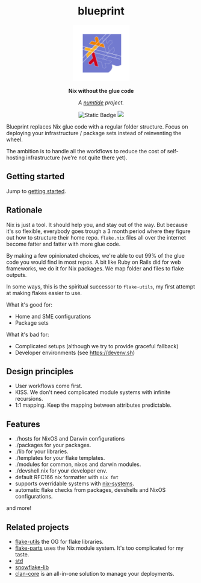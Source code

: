 <div align="center">

# blueprint

<img src="docs/blueprint.svg" height="150"/>

**Nix without the glue code**

*A <a href="https://numtide.com/">numtide</a> project.*

<p>
<img alt="Static Badge" src="https://img.shields.io/badge/Status-experimental-orange">
<a href="https://app.element.io/#/room/#home:numtide.com"><img src="https://img.shields.io/badge/Support-%23numtide-blue"/></a>
</p>

</div>

Blueprint replaces Nix glue code with a regular folder structure. Focus on deploying your infrastructure / package sets instead of reinventing the wheel.

The ambition is to handle all the workflows to reduce the cost of self-hosting infrastructure (we're not quite there yet).

## Getting started

Jump to [getting started](docs/getting-started.md).

## Rationale

Nix is just a tool. It should help you, and stay out of the way. But because
it's so flexible, everybody goes trough a 3 month period where they figure out
how to structure their home repo. `flake.nix` files all over the internet
become fatter and fatter with more glue code.

By making a few opinionated choices, we're able to cut 99% of the glue code
you would find in most repos. A bit like Ruby on Rails did for web frameworks,
we do it for Nix packages. We map folder and files to flake outputs.

In some ways, this is the spiritual successor to `flake-utils`, my first
attempt at making flakes easier to use.

What it's good for:

* Home and SME configurations
* Package sets

What it's bad for:

* Complicated setups (although we try to provide graceful fallback)
* Developer environments (see <https://devenv.sh>)

## Design principles

* User workflows come first.
* KISS. We don't need complicated module systems with infinite recursions.
* 1:1 mapping. Keep the mapping between attributes predictable.

## Features

* ./hosts for NixOS and Darwin configurations
* ./packages for your packages.
* ./lib for your libraries.
* ./templates for your flake templates.
* ./modules for common, nixos and darwin modules.
* ./devshell.nix for your developer env.
* default RFC166 nix formatter with `nix fmt`
* supports overridable systems with [nix-systems](https://github.com/nix-systems).
* automatic flake checks from packages, devshells and NixOS configurations.

and more!

## Related projects

* [flake-utils](https://github.com/numtide/flake-utils) the OG for flake libraries.
* [flake-parts](https://flake.parts) uses the Nix module system. It's too complicated for my taste.
* [std](https://github.com/divnix/std)
* [snowflake-lib](https://github.com/snowfallorg/lib)
* [clan-core](https://git.clan.lol/clan/clan-core) is an all-in-one solution to manage your deployments.
